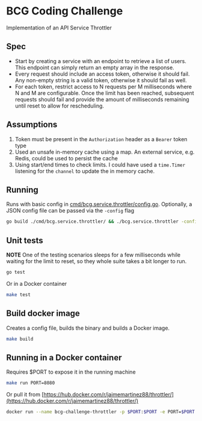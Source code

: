 # BCG Coding Challenge

Implementation of an API Service Throttler

## Spec

- Start by creating a service with an endpoint to retrieve a list of users. This endpoint can simply return an empty array in the response.
- Every request should include an access token, otherwise it should fail. Any non-empty string is a valid token, otherwise it should fail as well.
- For each token, restrict access to N requests per M milliseconds where N and M are configurable. Once the limit has been reached, subsequent requests should fail and provide the amount of milliseconds remaining until reset to allow for rescheduling.

## Assumptions

1. Token must be present in the `Authorization` header as a `Bearer` token type
2. Used an unsafe in-memory cache using a map. An external service, e.g. Redis, could be used to persist the cache
3. Using start/end times to check limits. I could have used a `time.Timer` listening for the `channel` to update the in memory cache.

## Running

Runs with basic config in [cmd/bcg.service.throttler/config.go](cmd/bcg.service.throttler/config.go).
Optionally, a JSON config file can be passed via the `-config` flag

```sh
go build ./cmd/bcg.service.throttler/ && ./bcg.service.throttler -config config.json
```

## Unit tests

**NOTE**
One of the testing scenarios sleeps for a few milliseconds while waiting for the limit to reset, so they whole suite takes a bit longer to run.

```sh
go test
```

Or in a Docker container

```sh
make test
```

## Build docker image

Creates a config file, builds the binary and builds a Docker image.

```sh
make build
```

## Running in a Docker container

Requires $PORT to expose it in the running machine

```sh
make run PORT=8080
```

Or pull it from [https://hub.docker.com/r/jaimemartinez88/throttler/](https://hub.docker.com/r/jaimemartinez88/throttler/)

```sh
docker run --name bcg-challenge-throttler -p $PORT:$PORT -e PORT=$PORT jaimemartinez88/throttler:latest
```
